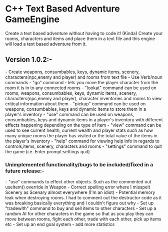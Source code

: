 <h1>C++ Text Based Adventure GameEngine</h1>

Create a text based adventure without having to code it! (Kinda) 
Create your rooms, characters and items and place them in a text file and this engine will load a text based adventure from it.


<h2><b>Version 1.0.2:-</b></h2>
  - Create weapons, consumbables, keys, dynamic items, scenery, characters(npc,enemy and player) and rooms from text file
  - Use Verb/noun commands
  - "go" command - lets you move the player character from the room it is in to any connected rooms
  - "lookat" command can be used on rooms, weapons, consumbables, keys, dynamic items, scenery, characters(npc,enemy and player), character inventories and rooms to view critical information about them
  - "pickup" command can be used on weapons, consumbables, keys and dynamic items to store them in a player's inventory
  - "use" command can be used on weapons, consumbables, keys and dynamic items in a player's inventory with different effects happening depending on the type of item
  - "view" command can be used to see current health, current wealth and player stats such as how many unique rooms the player has visited or the total value of the items in the player's inventory
  - "help" command for viewing help info in regards to controls,items, scenery, characters and rooms
  - "settings" command to quit the game (i.e. Enter prompt:settings quit)
  
  
  
<h3>Unimplemented functionality/bugs to be included/fixed in a future release:-</h3>
  - "use" commands to effect other objects. Such as the commented out useItem() override in Weapon
  - Correct spelling error where I misspelt Scenery as Scenary almost everywhere (I'm an idiot)
  - Potential memory leak when destroying rooms. I had to comment out the destructor code as it was breaking basically everything and I couldn't figure out why
  - Set up "tradewith" command to buy and sell items to other characters
  - Set up a random AI for other characters in the game so that as you play they can move between rooms, fight each other, trade with each other, pick up items etc
  - Set up an end goal system
  - add more statistics
  
 
 
